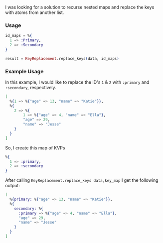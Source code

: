 I was looking for a solution to recurse nested maps and replace the keys with atoms from another list.

### Usage

```elixir
id_maps = %{
  1 => :Primary,
  2 => :Secondary
}

result = KeyReplacement.replace_keys(data, id_maps)
```

### Example Usage

In this example, I would like to replace the ID's `1` & `2` with `:primary` and `:secondary`, respectively.

```elixir
[
  %{1 => %{"age" => 13, "name" => "Katie"}},
  %{
    2 => %{
        1 => %{"age" => 4, "name" => "Ella"},
        "age" => 29,
        "name" => "Jesse"
    }
  }
]
```

So, I create this map of KVPs

```elixir
%{
  1 => :primary,
  2 => :secondary
}
```

After calling `KeyReplacement.replace_keys data,key_map` I get the following output:

```elixir
[
  %{primary: %{"age" => 13, "name" => "Katie"}},
  %{
    secondary: %{
      :primary => %{"age" => 4, "name" => "Ella"},
      "age" => 29,
      "name" => "Jesse"
    }
  }
]
```
